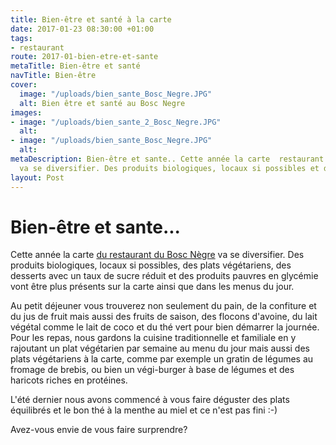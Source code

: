 ```yaml
---
title: Bien-être et santé à la carte
date: 2017-01-23 08:30:00 +01:00
tags:
- restaurant
route: 2017-01-bien-etre-et-sante
metaTitle: Bien-être et santé
navTitle: Bien-être
cover:
  image: "/uploads/bien_sante_Bosc_Negre.JPG"
  alt: Bien être et santé au Bosc Negre
images:
- image: "/uploads/bien_sante_2_Bosc_Negre.JPG"
  alt: 
- image: "/uploads/bien_sante_Bosc_Negre.JPG"
  alt: 
metaDescription: Bien-être et sante.. Cette année la carte  restaurant du Bosc Nègre
  va se diversifier. Des produits biologiques, locaux si possibles et des plats végétariens
layout: Post
---
```


# Bien-être et sante...

Cette année la carte [du restaurant du Bosc Nègre](/restaurant/) va se diversifier. Des produits biologiques, locaux si possibles,  des plats végétariens, des desserts avec un taux de sucre réduit et des produits pauvres en glycémie vont être plus présents sur la carte ainsi que dans les menus du jour.

Au petit déjeuner vous trouverez non seulement du pain, de la confiture et du jus de fruit mais aussi des fruits de saison, des flocons d'avoine, du lait végétal comme le lait de coco et du thé vert pour bien démarrer la journée. Pour les repas, nous gardons la cuisine traditionnelle et familiale en y rajoutant un plat végétarien par semaine au menu du jour mais aussi des plats végétariens à la carte, comme par exemple un gratin de légumes au fromage de brebis, ou bien un végi-burger à base de légumes et des haricots riches en protéines.

L'été dernier nous avons commencé à vous faire déguster des plats équilibrés et le bon thé à la menthe au miel et ce n'est pas fini  :-)

Avez-vous envie de vous faire surprendre?